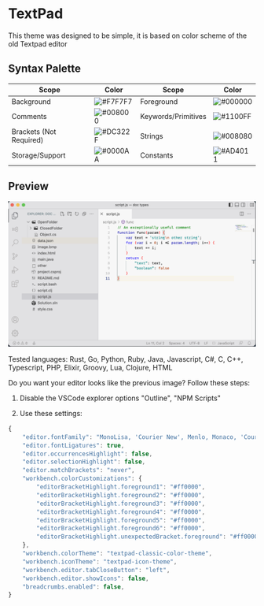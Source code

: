 
# TextPad

This theme was designed to be simple, it is based on color scheme of the old Textpad editor

## Syntax Palette

| Scope       | Color                                              | Scope   | Color              |
| ------------| -------------------------------------------------- | ------- | ------------------ |
| Background | ![#F7F7F7](https://via.placeholder.com/35/F7F7F7/?text=+) | Foreground | ![#000000](https://via.placeholder.com/35/000000/?text=+) |
| Comments | ![#008000](https://via.placeholder.com/35/008000/?text=+) | Keywords/Primitives | ![#1100FF](https://via.placeholder.com/35/1100FF/?text=+) |
| Brackets (Not Required) | ![#DC322F](https://via.placeholder.com/35/DC322F/?text=+) | Strings | ![#008080](https://via.placeholder.com/35/008080/?text=+) |
| Storage/Support | ![#0000AA](https://via.placeholder.com/35/0000AA/?text=+) | Constants | ![#AD4011](https://via.placeholder.com/35/AD4011/?text=+) |


## Preview
<p align="center">
<img  src="https://raw.githubusercontent.com/damc-code/damc.textpad-color-theme/main/images/screen.png"  
title="TextPad" />
</p>
Tested languages: Rust, Go, Python, Ruby, Java, Javascript, C#, C, C++, Typescript, PHP, Elixir, Groovy, Lua, Clojure, HTML

Do you want your editor looks like the previous image?
Follow these steps:

1. Disable the VSCode explorer options "Outline", "NPM Scripts"

2. Use these settings:

```js
{
    "editor.fontFamily": "MonoLisa, 'Courier New', Menlo, Monaco, 'Courier New', monospace",
    "editor.fontLigatures": true,
    "editor.occurrencesHighlight": false,
    "editor.selectionHighlight": false,
    "editor.matchBrackets": "never",
    "workbench.colorCustomizations": {
        "editorBracketHighlight.foreground1": "#ff0000",
        "editorBracketHighlight.foreground2": "#ff0000",
        "editorBracketHighlight.foreground3": "#ff0000",
        "editorBracketHighlight.foreground4": "#ff0000",
        "editorBracketHighlight.foreground5": "#ff0000",
        "editorBracketHighlight.foreground6": "#ff0000",
        "editorBracketHighlight.unexpectedBracket.foreground": "#ff0000",
    },
    "workbench.colorTheme": "textpad-classic-color-theme",
    "workbench.iconTheme": "textpad-icon-theme",
    "workbench.editor.tabCloseButton": "left",
    "workbench.editor.showIcons": false,
    "breadcrumbs.enabled": false,
}
```